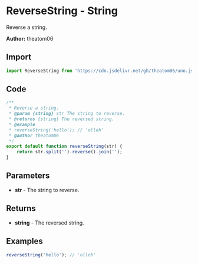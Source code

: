 # ReverseString - String
Reverse a string.

**Author:** theatom06

## Import 

```js
import ReverseString from 'https://cdn.jsdelivr.net/gh/theatom06/uno.js@main/lib/String/TITLE';
```

## Code
```js
/**
 * Reverse a string.
 * @param {string} str The string to reverse.
 * @returns {string} The reversed string.
 * @example
 * reverseString('hello'); // 'olleh'
 * @author theatom06
 */
export default function reverseString(str) {
    return str.split('').reverse().join('');
}
```

## Parameters
* **str** - The string to reverse.


## Returns
* **string** - The reversed string.


## Examples
```js
reverseString('hello'); // 'olleh'

```
